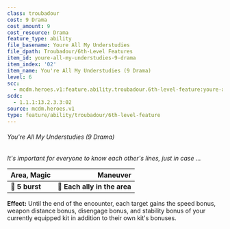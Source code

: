 ```yaml
---
class: troubadour
cost: 9 Drama
cost_amount: 9
cost_resource: Drama
feature_type: ability
file_basename: Youre All My Understudies
file_dpath: Troubadour/6th-Level Features
item_id: youre-all-my-understudies-9-drama
item_index: '02'
item_name: You're All My Understudies (9 Drama)
level: 6
scc:
  - mcdm.heroes.v1:feature.ability.troubadour.6th-level-feature:youre-all-my-understudies-9-drama
scdc:
  - 1.1.1:13.2.3.3:02
source: mcdm.heroes.v1
type: feature/ability/troubadour/6th-level-feature
---
```


###### You're All My Understudies (9 Drama)

*It's important for everyone to know each other's lines, just in case …*

| **Area, Magic** |                 **Maneuver** |
| --------------- | ---------------------------: |
| **📏 5 burst**  | **🎯 Each ally in the area** |

**Effect:** Until the end of the encounter, each target gains the speed bonus, weapon distance bonus, disengage bonus, and stability bonus of your currently equipped kit in addition to their own kit's bonuses.
